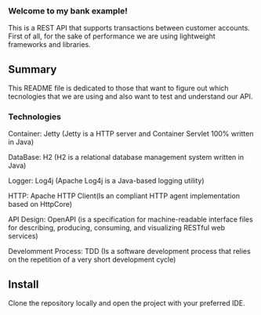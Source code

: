 
### Welcome to my bank example!

This is a REST API that supports transactions between customer accounts.
First of all, for the sake of performance we are using lightweight frameworks and libraries.


## Summary

This README file is dedicated to those that want to figure out which tecnologies that we are using and also want to 
test and understand our API.

### Technologies

Container: Jetty (Jetty  is a HTTP server and Container Servlet 100% written in Java)

DataBase: H2 (H2 is a relational database management system written in Java)

Logger: Log4j (Apache Log4j is a Java-based logging utility)

HTTP: Apache HTTP Client(Is an compliant HTTP agent implementation based on HttpCore)

API Design: OpenAPI (is a specification for machine-readable interface files for describing, producing, consuming, and visualizing RESTful web services)

Develomment Process: TDD (Is a software development process that relies on the repetition of a very short development cycle)
 
## Install
Clone the repository locally and open the project with your preferred IDE.

